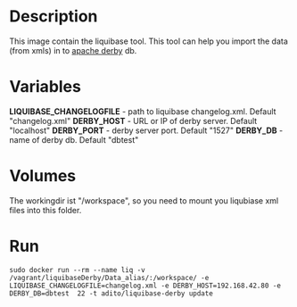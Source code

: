 # Description

This image contain the liquibase tool. This tool can help you import the data (from xmls) in to [apache derby](https://db.apache.org/derby/) db.

# Variables

**LIQUIBASE_CHANGELOGFILE** - path to liquibase changelog.xml. Default "changelog.xml" 
**DERBY_HOST** - URL or IP of derby server. Default "localhost"
**DERBY_PORT** - derby server port. Default "1527"
**DERBY_DB** - name of derby db. Default "dbtest"

# Volumes
The workingdir ist "/workspace", so you need to mount you liqubiase xml files into this folder.

# Run
```
sudo docker run --rm --name liq -v /vagrant/liquibaseDerby/Data_alias/:/workspace/ -e LIQUIBASE_CHANGELOGFILE=changelog.xml -e DERBY_HOST=192.168.42.80 -e DERBY_DB=dbtest  22 -t adito/liquibase-derby update
```
